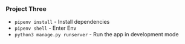 ### Project Three

* `pipenv install` - Install dependencies
* `pipenv shell` - Enter Env
* `python3 manage.py runserver` - Run the app in development mode
